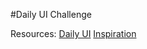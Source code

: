 #Daily UI Challenge

Resources:
[Daily UI](http://www.dailyui.co/)
[Inspiration](http://collectui.com/)

